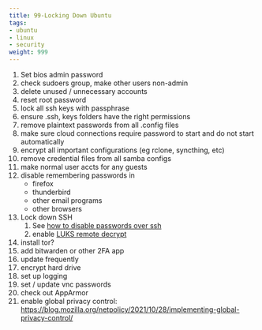```yaml
---
title: 99-Locking Down Ubuntu
tags:
- ubuntu
- linux
- security
weight: 999
---
```


1. Set bios admin password
1. check sudoers group, make other users non-admin
1. delete unused / unnecessary accounts
1. reset root password
1. lock all ssh keys with passphrase
1. ensure .ssh, keys folders have the right permissions
1. remove plaintext passwords from all .config files
1. make sure cloud connections require password to start and do not start automatically
1. encrypt all important configurations (eg rclone, syncthing, etc)
1. remove credential files from all samba configs
1. make normal user accts for any guests
1. disable remembering passwords in
    * firefox
    * thunderbird
    * other email programs
    * other browsers
1. Lock down SSH
    1. See [how to disable passwords over ssh](/notebook/ssh/disable-password-ssh/)
    1. enable [LUKS remote decrypt](/notebook/ssh/remote-hd-unlock.md)
1. install tor?
1. add bitwarden or other 2FA app
1. update frequently
1. encrypt hard drive
1. set up logging
1. set / update vnc passwords
1. check out AppArmor
1. enable global privacy control: https://blog.mozilla.org/netpolicy/2021/10/28/implementing-global-privacy-control/